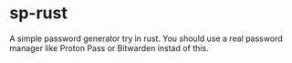 # sp-rust
A simple password generator try in rust.
You should use a real password manager like Proton Pass or Bitwarden instad of this.
